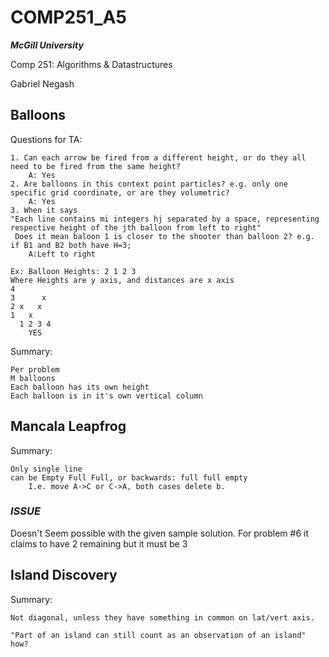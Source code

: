 # COMP251_A5
_**McGill University**_

Comp 251: Algorithms & Datastructures

Gabriel Negash

## Balloons
Questions for TA:
```
1. Can each arrow be fired from a different height, or do they all need to be fired from the same height?
    A: Yes
2. Are balloons in this context point particles? e.g. only one specific grid coordinate, or are they volumetric?
    A: Yes
3. When it says 
"Each line contains mi integers hj separated by a space, representing respective height of the jth balloon from left to right"
 Does it mean baloon 1 is closer to the shooter than balloon 2? e.g. if B1 and B2 both have H=3;
    A:Left to right 

Ex: Balloon Heights: 2 1 2 3
Where Heights are y axis, and distances are x axis
4
3      x
2 x   x  
1   x
  1 2 3 4       
    YES

```
Summary:
```
Per problem
M balloons 
Each balloon has its own height
Each balloon is in it's own vertical column
```

## Mancala Leapfrog

Summary:
```
Only single line
can be Empty Full Full, or backwards: full full empty
    I.e. move A->C or C->A, both cases delete b.
```
### ***ISSUE***
Doesn't Seem possible with the given sample solution. For problem #6 it claims to  have 2 remaining but it must be 3

## Island Discovery

Summary: 
```
Not diagonal, unless they have something in common on lat/vert axis.

"Part of an island can still count as an observation of an island" how?